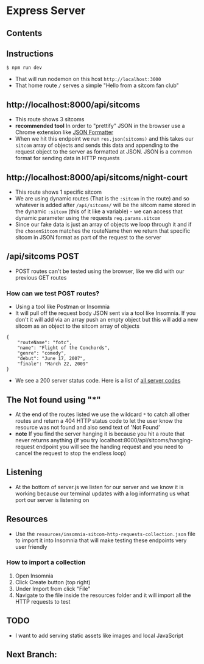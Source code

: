 # Express Server

## Contents

## Instructions
`$ npm run dev`

* That will run nodemon on this host `http://localhost:3000`
* That home route `/` serves a simple "Hello from a sitcom fan club"

## http://localhost:8000/api/sitcoms
* This route shows 3 sitcoms
* **recommended tool** In order to "prettify" JSON in the browser use a Chrome extension like [JSON Formatter](https://chrome.google.com/webstore/detail/json-formatter/bcjindcccaagfpapjjmafapmmgkkhgoa)
* When we hit this endpoint we run `res.json(sitcoms)` and this takes our `sitcom` array of objects and sends this data and appending to the request object to the server as formatted at JSON. JSON is a common format for sending data in HTTP requests

## http://localhost:8000/api/sitcoms/night-court
* This route shows 1 specific sitcom
* We are using dynamic routes (That is the `:sitcom` in the route) and so whatever is added after `/api/sitcoms/` will be the sitcom name stored in the dynamic `:sitcom` (this of it like a variable) - we can access that dynamic parameter using the requests `req.params.sitcom`
* Since our fake data is just an array of objects we loop through it and if the `chosenSitcom` matches the routeName then we return that specific sitcom in JSON format as part of the request to the server

## /api/sitcoms POST
* POST routes can't be tested using the browser, like we did with our previous GET routes

### How can we test POST routes?
* Using a tool like Postman or Insomnia
* It will pull off the request body JSON sent via a tool like Insomnia. If you don't it will add via an array push an empty object but this will add a new sitcom as an object to the sitcom array of objects

```
{
	"routeName": "fotc",
	"name": "Flight of the Conchords",
	"genre": "comedy",
	"debut": "June 17, 2007",
	"finale": "March 22, 2009"
}

```
* We see a 200 server status code. Here is a list of [all server codes](https://httpstatuses.com/) 

## The Not found using "*"
* At the end of the routes listed we use the wildcard `*` to catch all other routes and return a 404 HTTP status code to let the user know the resource was not found and also send text of 'Not Found'
* **note** If you find the server hanging it is because you hit a route that never returns anything (if you try localhost:8000/api/sitcoms/hanging-request endpoint you will see the handing request and you need to cancel the request to stop the endless loop)

## Listening
* At the bottom of server.js we listen for our server and we know it is working because our terminal updates with a log informating us what port our server is listening on

## Resources 
* Use the `resources/insomnia-sitcom-http-requests-collection.json` file to import it into Insomnia that will make testing these endpoints very user friendly

### How to import a collection
1. Open Insomnia
2. Click Create button (top right)
3. Under Import from click "File"
4. Navigate to the file inside the resources folder and it will import all the HTTP requests to test

## TODO
* I want to add serving static assets like images and local JavaScript



## Next Branch: 


